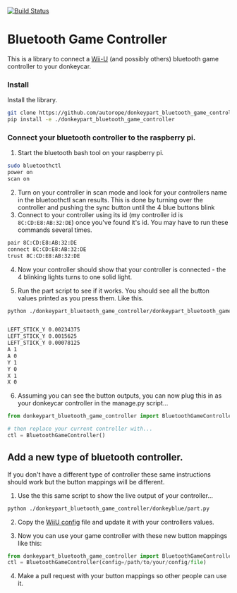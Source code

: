 [![Build Status](https://travis-ci.org/autorope/donkeypart_bluetooth_game_controller.svg?branch=master)](https://travis-ci.org/autorope/donkeypart_bluetooth_game_controller)

# Bluetooth Game Controller
This is a library to connect a [Wii-U](https://www.amazon.com/gp/product/B01GJBUNTG/ref=as_li_ss_tl?ie=UTF8&psc=1&linkCode=ll1&tag=donkeycar-20&linkId=a7fc2ff3e6489b9e6dd267a7f8b2ff19&language=en_US)
 (and possibly others) bluetooth game controller to your donkeycar.



### Install
Install the library.
```bash
git clone https://github.com/autorope/donkeypart_bluetooth_game_controller.git
pip install -e ./donkeypart_bluetooth_game_controller
```


### Connect your bluetooth controller to the raspberry pi.
1. Start the bluetooth bash tool on your raspberry pi.
```bash
sudo bluetoothctl
power on
scan on
```

2. Turn on your controller in scan mode and look for your controllers name in the bluetoothctl scan results.  This is done by turning over the controller and pushing the sync button until the 4 blue buttons blink
3. Connect to your controller using its id (my controller id is `8C:CD:E8:AB:32:DE`) once you've found it's id. You may have to run these commands several times.
```bash
pair 8C:CD:E8:AB:32:DE
connect 8C:CD:E8:AB:32:DE
trust 8C:CD:E8:AB:32:DE
```
4. Now your controller should show that your controller is connected - the 4 blinking lights turns to one solid light.

5. Run the part script to see if it works. You should see all the button values printed as you press them. Like this.
```bash
python ./donkeypart_bluetooth_game_controller/donkeypart_bluetooth_game_controller/part.py


LEFT_STICK_Y 0.00234375
LEFT_STICK_Y 0.0015625
LEFT_STICK_Y 0.00078125
A 1
A 0
Y 1
Y 0
X 1
X 0
```


6. Assuming you can see the button outputs, you can now plug this in as your donkeycar controller in
the manage.py script...
```python
from donkeypart_bluetooth_game_controller import BluetoothGameController

# then replace your current controller with...
ctl = BluetoothGameController()

```
## Add a new type of bluetooth controller.
If you don't have a different type of controller these same instructions should work but the button mappings will be different.

1. Use the this same script to show the live output of your controller...
```bash
python ./donkeypart_bluetooth_game_controller/donkeyblue/part.py
```

2. Copy the [WiiU config](https://github.com/autorope/donkeypart_bluetooth_game_controller/blob/master/donkeyblue/part.py#L86) file and update it with your controllers values.

3. Now you can use your game controller with these new button mappings like this:
```python
from donkeypart_bluetooth_game_controller import BluetoothGameController
ctl = BluetoothGameController(config=/path/to/your/config/file)
```
4. Make a pull request with your button mappings so other people can use it.
